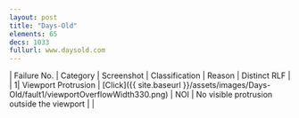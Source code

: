 ```yaml
---
layout: post
title: "Days-Old"
elements: 65
decs: 1033
fullurl: www.daysold.com
---
```

| Failure No. | Category | Screenshot | Classification | Reason | Distinct RLF |
| 1| Viewport Protrusion | [Click]({{ site.baseurl }}/assets/images/Days-Old/fault1/viewportOverflowWidth330.png) | NOI | No visible protrusion outside the viewport | |
